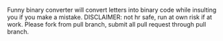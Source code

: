 Funny binary converter will convert letters into binary code while insulting you if you make a mistake.
DISCLAIMER: not hr safe, run at own risk if at work. 
Please fork from pull branch, submit all pull request through pull branch.
